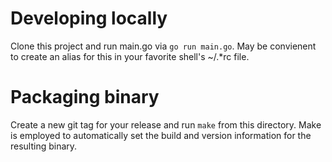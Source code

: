 # Developing locally

Clone this project and run main.go via `go run main.go`.  May be convienent to create an alias for this in your favorite shell's ~/.*rc file.

# Packaging binary

Create a new git tag for your release and run `make` from this directory.  Make is employed to automatically set the build and version information for the resulting binary.